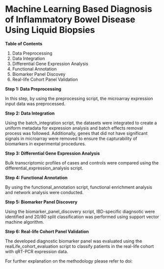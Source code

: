 # Machine Learning Based Diagnosis of Inflammatory Bowel Disease Using Liquid Biopsies

__Table of Contents__

1. Data Preprocessing
2. Data Integration
3. Differential Gene Expression Analysis
4. Functional Annotation
5. Biomarker Panel Discovey
6. Real-life Cohort Panel Validation

__Step 1: Data Preprocessing__

In this step, by using the preprocessing script, the microarray expression input data was preprocessed.

__Step 2: Data Integration__

Using the batch_integration script, the datasets were integrated to create a uniform metadata for expression analysis and batch effects removal process was followed. Additionally, genes that did not have significant signals in microarray were removed to ensure the capturability of biomarkers in experimental procedures.

__Step 3: Differential Gene Expression Analysis__

Bulk transcriptomic profiles of cases and controls were compared using the differential_expression_analysis script.

__Step 4: Functional Annotation__

By using the functional_annotation script, functional enrichment analysis and network analysis were conducted.

__Step 5: Biomarker Panel Discovery__

Using the biomarker_panel_discovery script, IBD-specific diagnsotic were identified and 20/80 split classification was performed using support vector machine algorithm. 

__Step 6: Real-life Cohort Panel Validation__

The developed diagnostic biomarker panel was evaluated using the realLife_cohort_evaluation script to classify patients in the real-life cohort with qRT-PCR expression data.

For further explanation on the methodology please refer to doi:
